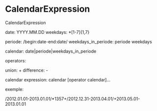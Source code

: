 CalendarExpression
==================

CalendarExpression

date: YYYY.MM.DD
weekdays: *[1-7]{1,7}

periode: /begin:date-end:date/
weekdays_in_periode: periode weekdays

calendar: date|periode|weekdays_in_periode

operators:

union: +
difference: -


calendar expression: calendar [operator calendar]...

exemple:

/2012.01.01-2013.01.01/*1357+/2012.12.31-2013.04.01/+2013.05.01-2013.01.01

